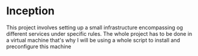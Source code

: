 # Inception
This project involves setting up a small infrastructure encompassing og different services under specific rules. The whole project has to be done in a virtual machine that's why I will be using a whole script to install and preconfigure this machine
